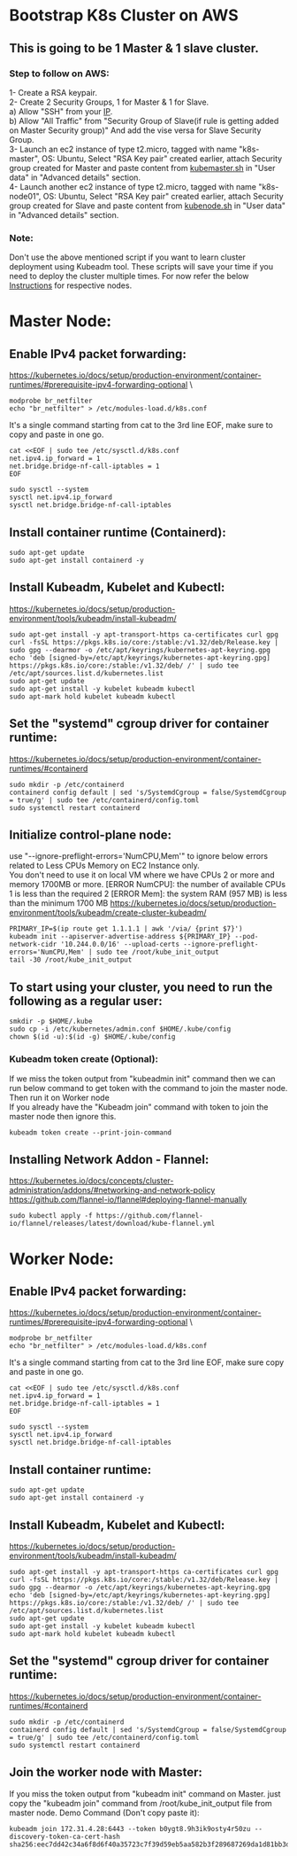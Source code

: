 # Bootstrap K8s Cluster on AWS

## This is going to be 1 Master & 1 slave cluster.

### Step to follow on AWS:
  1- Create a RSA keypair.\
  2- Create 2 Security Groups, 1 for Master & 1 for Slave.\
    a) Allow "SSH" from your [IP](https://whatismyipaddress.com/).\
    b) Allow "All Traffic" from "Security Group of Slave(if rule is getting added on Master Security group)"  And add the vise versa for Slave Security Group.\
  3- Launch an ec2 instance of type t2.micro, tagged with name "k8s-master", OS: Ubuntu, Select "RSA Key pair" created earlier, attach Security group created for Master and paste content from [kubemaster.sh](Scripts/kubemaster.sh) in "User data" in "Advanced details" section.\
  4- Launch another ec2 instance of type t2.micro, tagged with name "k8s-node01", OS: Ubuntu, Select "RSA Key pair" created earlier, attach Security group created for Slave and paste content from [kubenode.sh](Scripts/kubenode.sh) in "User data" in "Advanced details" section.

### Note:
Don't use the above mentioned script if you want to learn cluster deployment using Kubeadm tool. These scripts will save your time if you need to deploy the cluster multiple times.
For now refer the below [Instructions](https://github.com/r4riyaz/bootstrap-kubernetes-cluster/edit/main/README.md#master-node) for respective nodes.



# Master Node:
## Enable IPv4 packet forwarding:
https://kubernetes.io/docs/setup/production-environment/container-runtimes/#prerequisite-ipv4-forwarding-optional \
```
modprobe br_netfilter
echo "br_netfilter" > /etc/modules-load.d/k8s.conf
```
It's a single command starting from cat to the 3rd line EOF, make sure to copy and paste in one go.
```
cat <<EOF | sudo tee /etc/sysctl.d/k8s.conf
net.ipv4.ip_forward = 1
net.bridge.bridge-nf-call-iptables = 1
EOF
```
```
sudo sysctl --system
sysctl net.ipv4.ip_forward
sysctl net.bridge.bridge-nf-call-iptables
```

## Install container runtime (Containerd):
```
sudo apt-get update
sudo apt-get install containerd -y
```
## Install Kubeadm, Kubelet and Kubectl:
https://kubernetes.io/docs/setup/production-environment/tools/kubeadm/install-kubeadm/
```
sudo apt-get install -y apt-transport-https ca-certificates curl gpg
curl -fsSL https://pkgs.k8s.io/core:/stable:/v1.32/deb/Release.key | sudo gpg --dearmor -o /etc/apt/keyrings/kubernetes-apt-keyring.gpg
echo 'deb [signed-by=/etc/apt/keyrings/kubernetes-apt-keyring.gpg] https://pkgs.k8s.io/core:/stable:/v1.32/deb/ /' | sudo tee /etc/apt/sources.list.d/kubernetes.list
sudo apt-get update
sudo apt-get install -y kubelet kubeadm kubectl
sudo apt-mark hold kubelet kubeadm kubectl
```

## Set the "systemd" cgroup driver for container runtime:
https://kubernetes.io/docs/setup/production-environment/container-runtimes/#containerd
```
sudo mkdir -p /etc/containerd
containerd config default | sed 's/SystemdCgroup = false/SystemdCgroup = true/g' | sudo tee /etc/containerd/config.toml
sudo systemctl restart containerd
```

## Initialize control-plane node:
use "--ignore-preflight-errors='NumCPU,Mem'" to ignore below errors related to Less CPUs Memory on EC2 Instance only.\
You don't need to use it on local VM where we have CPUs 2 or more and memory 1700MB or more.
[ERROR NumCPU]: the number of available CPUs 1 is less than the required 2
[ERROR Mem]: the system RAM (957 MB) is less than the minimum 1700 MB
https://kubernetes.io/docs/setup/production-environment/tools/kubeadm/create-cluster-kubeadm/
```
PRIMARY_IP=$(ip route get 1.1.1.1 | awk '/via/ {print $7}')
kubeadm init --apiserver-advertise-address ${PRIMARY_IP} --pod-network-cidr '10.244.0.0/16' --upload-certs --ignore-preflight-errors='NumCPU,Mem' | sudo tee /root/kube_init_output
tail -30 /root/kube_init_output
```

## To start using your cluster, you need to run the following as a regular user:
```
smkdir -p $HOME/.kube
sudo cp -i /etc/kubernetes/admin.conf $HOME/.kube/config
chown $(id -u):$(id -g) $HOME/.kube/config
```
### Kubeadm token create (Optional):
If we miss the token output from "kubeadmin init" command then we can run below command to get token with the command to join the master node. Then run it on Worker node\
If you already have the "Kubeadm join" command with token to join the master node then ignore this.
```
kubeadm token create --print-join-command
```

## Installing Network Addon - Flannel:
https://kubernetes.io/docs/concepts/cluster-administration/addons/#networking-and-network-policy
https://github.com/flannel-io/flannel#deploying-flannel-manually
```
sudo kubectl apply -f https://github.com/flannel-io/flannel/releases/latest/download/kube-flannel.yml
```


# Worker Node:
## Enable IPv4 packet forwarding:
https://kubernetes.io/docs/setup/production-environment/container-runtimes/#prerequisite-ipv4-forwarding-optional \
```
modprobe br_netfilter
echo "br_netfilter" > /etc/modules-load.d/k8s.conf
```
It's a single command starting from cat to the 3rd line EOF, make sure copy and paste in one go.
```
cat <<EOF | sudo tee /etc/sysctl.d/k8s.conf
net.ipv4.ip_forward = 1
net.bridge.bridge-nf-call-iptables = 1
EOF
```
```
sudo sysctl --system
sysctl net.ipv4.ip_forward
sysctl net.bridge.bridge-nf-call-iptables
```

## Install container runtime:
```
sudo apt-get update
sudo apt-get install containerd -y
```
## Install Kubeadm, Kubelet and Kubectl:
https://kubernetes.io/docs/setup/production-environment/tools/kubeadm/install-kubeadm/
```
sudo apt-get install -y apt-transport-https ca-certificates curl gpg
curl -fsSL https://pkgs.k8s.io/core:/stable:/v1.32/deb/Release.key | sudo gpg --dearmor -o /etc/apt/keyrings/kubernetes-apt-keyring.gpg
echo 'deb [signed-by=/etc/apt/keyrings/kubernetes-apt-keyring.gpg] https://pkgs.k8s.io/core:/stable:/v1.32/deb/ /' | sudo tee /etc/apt/sources.list.d/kubernetes.list
sudo apt-get update
sudo apt-get install -y kubelet kubeadm kubectl
sudo apt-mark hold kubelet kubeadm kubectl
```

## Set the "systemd" cgroup driver for container runtime:
https://kubernetes.io/docs/setup/production-environment/container-runtimes/#containerd
```
sudo mkdir -p /etc/containerd
containerd config default | sed 's/SystemdCgroup = false/SystemdCgroup = true/g' | sudo tee /etc/containerd/config.toml
sudo systemctl restart containerd
```

## Join the worker node with Master:
If you miss the token output from "kubeadm init" command on Master. just copy the "kubeadm join" command from /root/kube_init_output file from master node.
Demo Command (Don't copy paste it):
```
kubeadm join 172.31.4.28:6443 --token b0ygt8.9h3ik9osty4r50zu --discovery-token-ca-cert-hash sha256:eec7dd42c34a6f8d6f40a35723c7f39d59eb5aa582b3f289687269da1d81bb3d
```
